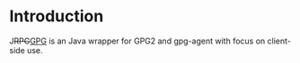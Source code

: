 Introduction
============

J<del>RPG</del><ins>GPG</ins> is an Java wrapper for GPG2 and gpg-agent with focus on
client-side use.
